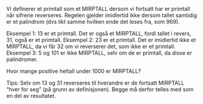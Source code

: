 Vi definerer et primtall som et MIRPTALL dersom vi fortsatt har er primtall når sifrene reverseres. Regelen gjelder imidlertid ikke dersom tallet samtidig er et palindrom (dvs likt samme hvilken ende det leses fra, som 969).

Eksempel 1: 13 er et primtall. Det er også et MIRPTALL, fordi tallet i revers, 31, også er et primtall.
Eksempel 2: 23 er et primtall. Det er imidlertid ikke et MIRPTALL, da vi får 32 om vi reverserer det, som ikke er et primtall.
Eksempel 3: 5 og 101 er ikke MIRPTALL, selv om de er primtall, da disse er palindromer.

Hvor mange positive heltall under 1000 er MIRPTALL?

Tips: Selv om 13 og 31 reverseres til hverandre er de fortsatt MIRPTALL “hver for seg” (på grunn av definisjonen). Begge må derfor telles med som en del av resultatet.